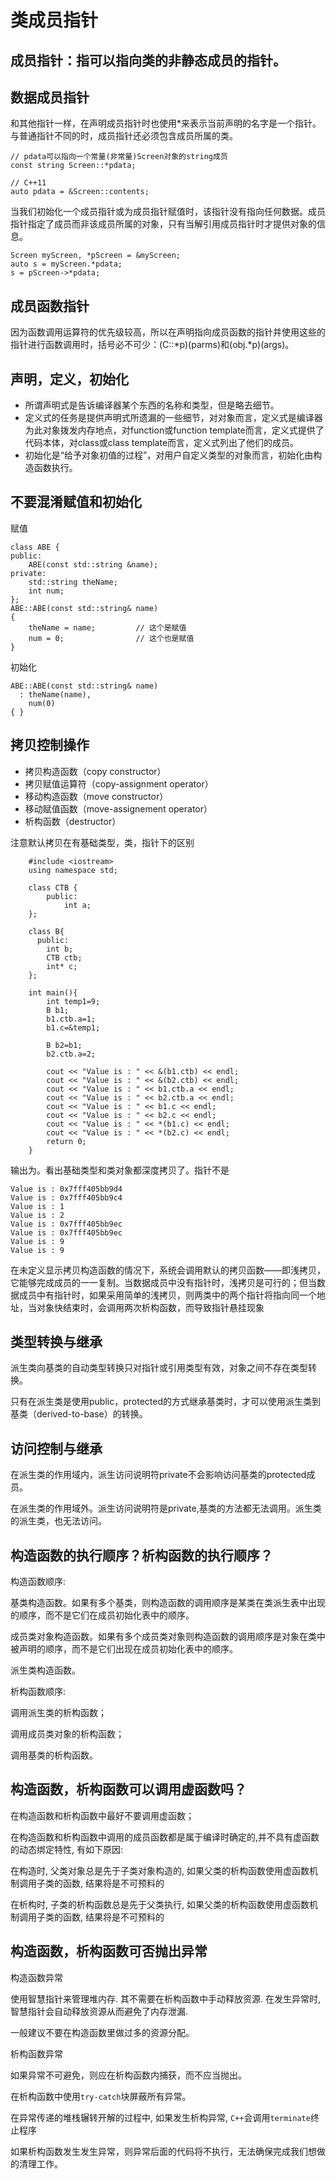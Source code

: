 # 类成员指针
## 成员指针：指可以指向类的非静态成员的指针。

## 数据成员指针
和其他指针一样，在声明成员指针时也使用*来表示当前声明的名字是一个指针。与普通指针不同的时，成员指针还必须包含成员所属的类。

	// pdata可以指向一个常量(非常量)Screen对象的string成员
	const string Screen::*pdata;

	// C++11
	auto pdata = &Screen::contents;

当我们初始化一个成员指针或为成员指针赋值时，该指针没有指向任何数据。成员指针指定了成员而非该成员所属的对象，只有当解引用成员指针时才提供对象的信息。

	Screen myScreen, *pScreen = &myScreen;
	auto s = myScreen.*pdata;
	s = pScreen->*pdata;

## 成员函数指针
因为函数调用运算符的优先级较高，所以在声明指向成员函数的指针并使用这些的指针进行函数调用时，括号必不可少：(C::*p)(parms)和(obj.*p)(args)。

## 声明，定义，初始化

* 所谓声明式是告诉编译器某个东西的名称和类型，但是略去细节。
* 定义式的任务是提供声明式所遗漏的一些细节，对对象而言，定义式是编译器为此对象拨发内存地点，对function或function template而言，定义式提供了代码本体，对class或class template而言，定义式列出了他们的成员。
* 初始化是“给予对象初值的过程”，对用户自定义类型的对象而言，初始化由构造函数执行。

## 不要混淆赋值和初始化
赋值

	class ABE {
	public:
		ABE(const std::string &name);
	private:
		std::string theName;
		int num;
	};
	ABE::ABE(const std::string& name)
	{
		theName = name;			// 这个是赋值
		num = 0;				// 这个也是赋值
	}

初始化

	ABE::ABE(const std::string& name)
	  : theName(name),
	    num(0)
	{ }

## 拷贝控制操作
* 拷贝构造函数（copy constructor）
* 拷贝赋值运算符（copy-assignment operator）
* 移动构造函数（move constructor）
* 移动赋值函数（move-assignement operator）
* 析构函数（destructor）

注意默认拷贝在有基础类型，类，指针下的区别

		#include <iostream>
		using namespace std;
		
		class CTB {
		    public:
		        int a;
		};
		
		class B{
		  public:
		    int b;
		    CTB ctb;
		    int* c;
		};
		
		int main(){
		    int temp1=9;
		    B b1;
		    b1.ctb.a=1;
		    b1.c=&temp1;
		    
		    B b2=b1;
		    b2.ctb.a=2;
		    
		    cout << "Value is : " << &(b1.ctb) << endl;
		    cout << "Value is : " << &(b2.ctb) << endl;
		    cout << "Value is : " << b1.ctb.a << endl;
		    cout << "Value is : " << b2.ctb.a << endl;
		    cout << "Value is : " << b1.c << endl;
		    cout << "Value is : " << b2.c << endl;
		    cout << "Value is : " << *(b1.c) << endl;
		    cout << "Value is : " << *(b2.c) << endl;
		    return 0;
		}

输出为。看出基础类型和类对象都深度拷贝了。指针不是

	Value is : 0x7fff405bb9d4
	Value is : 0x7fff405bb9c4
	Value is : 1
	Value is : 2
	Value is : 0x7fff405bb9ec
	Value is : 0x7fff405bb9ec
	Value is : 9
	Value is : 9


在未定义显示拷贝构造函数的情况下，系统会调用默认的拷贝函数——即浅拷贝，它能够完成成员的一一复制。当数据成员中没有指针时，浅拷贝是可行的；但当数据成员中有指针时，如果采用简单的浅拷贝，则两类中的两个指针将指向同一个地址，当对象快结束时，会调用两次析构函数，而导致指针悬挂现象

## 类型转换与继承
派生类向基类的自动类型转换只对指针或引用类型有效，对象之间不存在类型转换。

只有在派生类是使用public，protected的方式继承基类时，才可以使用派生类到基类（derived-to-base）的转换。

## 访问控制与继承
在派生类的作用域内，派生访问说明符private不会影响访问基类的protected成员。

在派生类的作用域外。派生访问说明符是private,基类的方法都无法调用。派生类的派生类，也无法访问。

## 构造函数的执行顺序？析构函数的执行顺序？
构造函数顺序:

基类构造函数。如果有多个基类，则构造函数的调用顺序是某类在类派生表中出现的顺序，而不是它们在成员初始化表中的顺序。

成员类对象构造函数。如果有多个成员类对象则构造函数的调用顺序是对象在类中被声明的顺序，而不是它们出现在成员初始化表中的顺序。

派生类构造函数。

析构函数顺序:

调用派生类的析构函数；

调用成员类对象的析构函数；

调用基类的析构函数。

## 构造函数，析构函数可以调用虚函数吗？
在构造函数和析构函数中最好不要调用虚函数；

在构造函数和析构函数中调用的成员函数都是属于编译时确定的,并不具有虚函数的动态绑定特性, 有如下原因:

在构造时, 父类对象总是先于子类对象构造的, 如果父类的析构函数使用虚函数机制调用子类的函数, 结果将是不可预料的

在析构时, 子类的析构函数总是先于父类执行, 如果父类的析构函数使用虚函数机制调用子类的函数, 结果将是不可预料的

## 构造函数，析构函数可否抛出异常
构造函数异常

使用智慧指针来管理堆内存. 其不需要在析构函数中手动释放资源. 在发生异常时, 智慧指针会自动释放资源从而避免了内存泄漏.

一般建议不要在构造函数里做过多的资源分配。


析构函数异常

如果异常不可避免，则应在析构函数内捕获，而不应当抛出。

在析构函数中使用`try-catch`块屏蔽所有异常。

在异常传递的堆栈辗转开解的过程中, 如果发生析构异常, `C++`会调用`terminate`终止程序

如果析构函数发生发生异常，则异常后面的代码将不执行，无法确保完成我们想做的清理工作。
